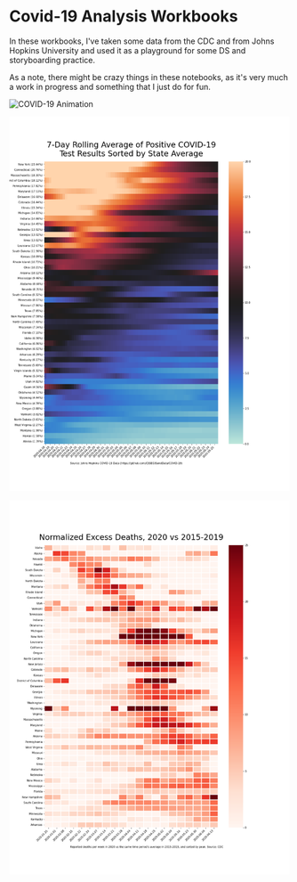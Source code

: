 # Covid-19 Analysis Workbooks

In these workbooks, I've taken some data from the CDC and from Johns Hopkins University and used it as a playground for some DS and storyboarding practice. 

As a note, there might be crazy things in these notebooks, as it's very much a work in progress and something that I just do for fun. 

![COVID-19 Animation](covid19-case.gif)

![COVID-19 Confirmed Heatmap](covid19-confirmed-heatmap.png)

![COVID-19 Heatmap](covid19-heatmap.png)
